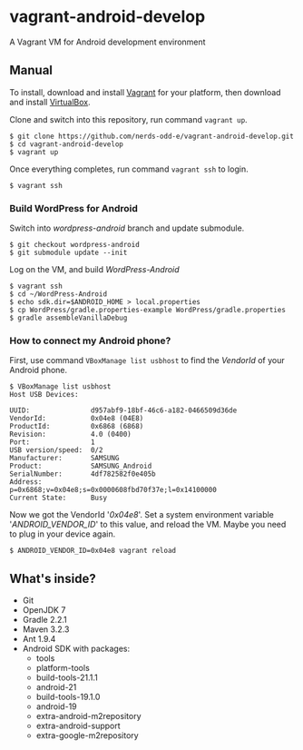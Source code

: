 vagrant-android-develop
=======================

A Vagrant VM for Android development environment

## Manual

To install, download and install [Vagrant](https://www.vagrantup.com/) for your platform, then download and install [VirtualBox](https://www.virtualbox.org/).

Clone and switch into this repository, run command `vagrant up`. 

``` console
$ git clone https://github.com/nerds-odd-e/vagrant-android-develop.git
$ cd vagrant-android-develop
$ vagrant up
```

Once everything completes, run command `vagrant ssh` to login.

``` console
$ vagrant ssh
```

### Build WordPress for Android

Switch into *wordpress-android* branch and update submodule.

``` console
$ git checkout wordpress-android
$ git submodule update --init
```

Log on the VM, and build *WordPress-Android*

``` console
$ vagrant ssh
$ cd ~/WordPress-Android
$ echo sdk.dir=$ANDROID_HOME > local.properties
$ cp WordPress/gradle.properties-example WordPress/gradle.properties
$ gradle assembleVanillaDebug
```

### How to connect my Android phone?

First, use command `VBoxManage list usbhost` to find the *VendorId* of your Android phone.

``` console
$ VBoxManage list usbhost
Host USB Devices:

UUID:               d957abf9-18bf-46c6-a182-0466509d36de
VendorId:           0x04e8 (04E8)
ProductId:          0x6868 (6868)
Revision:           4.0 (0400)
Port:               1
USB version/speed:  0/2
Manufacturer:       SAMSUNG
Product:            SAMSUNG_Android
SerialNumber:       4df782582f0e405b
Address:            p=0x6868;v=0x04e8;s=0x0000608fbd70f37e;l=0x14100000
Current State:      Busy
```

Now we got the VendorId '*0x04e8*'. Set a system environment variable '*ANDROID_VENDOR_ID*' to this value, and reload the VM. Maybe you need to plug in your device again.

``` console
$ ANDROID_VENDOR_ID=0x04e8 vagrant reload
```

## What's inside?

 * Git
 * OpenJDK 7
 * Gradle 2.2.1
 * Maven 3.2.3
 * Ant 1.9.4
 * Android SDK with packages:
   - tools
   - platform-tools
   - build-tools-21.1.1
   - android-21
   - build-tools-19.1.0
   - android-19
   - extra-android-m2repository
   - extra-android-support
   - extra-google-m2repository

